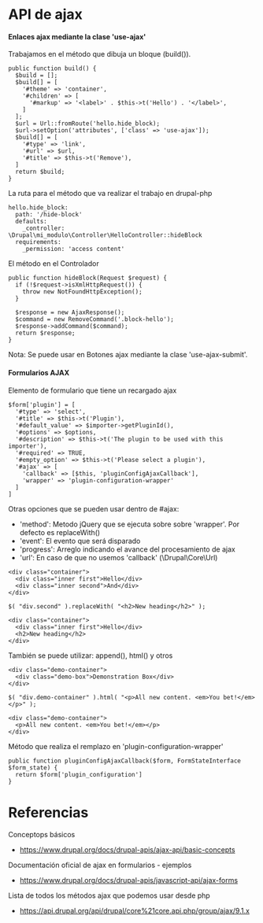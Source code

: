 API de ajax
========

#### Enlaces ajax mediante la clase 'use-ajax'
Trabajamos en el método que dibuja un bloque (build()).
```
public function build() {
  $build = [];
  $build[] = [
    '#theme' => 'container',
    '#children' => [
      '#markup' => '<label>' . $this->t('Hello') . '</label>',
    ]
  ];
  $url = Url::fromRoute('hello.hide_block);
  $url->setOption('attributes', ['class' => 'use-ajax']);
  $build[] = [
    '#type' => 'link',
    '#url' => $url,
    '#title' => $this->t('Remove'),
  ]
  return $build; 
}
```

La ruta para el método que va realizar el trabajo en drupal-php
```
hello.hide_block:
  path: '/hide-block'
  defaults:
    _controller: \Drupal\mi_modulo\Controller\HelloController::hideBlock
  requirements:
    _permission: 'access content'  
```
El método en el Controlador
```
public function hideBlock(Request $request) {
  if (!$request->isXmlHttpRequest()) {
    throw new NotFoundHttpException();
  }

  $response = new AjaxResponse();
  $command = new RemoveCommand('.block-hello');
  $response->addCommand($command);
  return $response;
}
```
Nota: Se puede usar en Botones ajax mediante la clase 'use-ajax-submit'.

#### Formularios AJAX

Elemento de formulario que tiene un recargado ajax
```
$form['plugin'] = [
  '#type' => 'select',
  '#title' => $this->t('Plugin'),
  '#default_value' => $importer->getPluginId(),
  '#options' => $options,
  '#description' => $this->t('The plugin to be used with this importer'),
  '#required' => TRUE,
  '#empty_option' => $this->t('Please select a plugin'),
  '#ajax' => [
    'callback' => [$this, 'pluginConfigAjaxCallback'],
    'wrapper' => 'plugin-configuration-wrapper'
  ]
]
```

Otras opciones que se pueden usar dentro de #ajax:
- 'method': Metodo jQuery que se ejecuta sobre sobre 'wrapper'. Por defecto es replaceWith()
- 'event': El evento que será disparado
- 'progress': Arreglo indicando el avance del procesamiento de ajax
- 'url': En caso de que no usemos 'callback' (\Drupal\Core\Url)
```
<div class="container">
  <div class="inner first">Hello</div>
  <div class="inner second">And</div>
</div>

$( "div.second" ).replaceWith( "<h2>New heading</h2>" );

<div class="container">
  <div class="inner first">Hello</div>
  <h2>New heading</h2>
</div>
```

También se puede utilizar: append(), html() y otros
```
<div class="demo-container">
  <div class="demo-box">Demonstration Box</div>
</div>

$( "div.demo-container" ).html( "<p>All new content. <em>You bet!</em></p>" );

<div class="demo-container">
  <p>All new content. <em>You bet!</em></p>
</div>
```

Método que realiza el remplazo en 'plugin-configuration-wrapper'
```
public function pluginConfigAjaxCallback($form, FormStateInterface $form_state) {
  return $form['plugin_configuration']
}
```


Referencias
===
Conceptops básicos
- https://www.drupal.org/docs/drupal-apis/ajax-api/basic-concepts

Documentación oficial de ajax en formularios - ejemplos
- https://www.drupal.org/docs/drupal-apis/javascript-api/ajax-forms

Lista de todos los métodos ajax que podemos usar desde php
- https://api.drupal.org/api/drupal/core%21core.api.php/group/ajax/9.1.x

